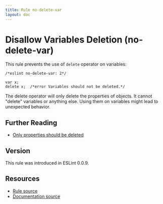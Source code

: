 ```yaml
---
title: Rule no-delete-var
layout: doc
---
```

<!-- Note: No pull requests accepted for this file. See README.md in the root directory for details. -->
# Disallow Variables Deletion (no-delete-var)

This rule prevents the use of `delete` operator on variables:

```
/*eslint no-delete-var: 2*/

var x;
delete x;  /*error Variables should not be deleted.*/
```

The delete operator will only delete the properties of objects. It cannot "delete" variables or anything else. Using them on variables might lead to unexpected behavior.

## Further Reading

* [Only properties should be deleted](http://jslinterrors.com/only-properties-should-be-deleted/)

## Version

This rule was introduced in ESLint 0.0.9.

## Resources

* [Rule source](https://github.com/eslint/eslint/tree/master/lib/rules/no-delete-var.js)
* [Documentation source](https://github.com/eslint/eslint/tree/master/docs/rules/no-delete-var.md)

